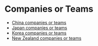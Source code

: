# Companies or Teams

- [China companies or teams](./China.md)
- [Japan companies or teams](./Japan.md)
- [Korea companies or teams](./Korea.md)
- [New Zealand companies or teams](./New-Zealand.md)